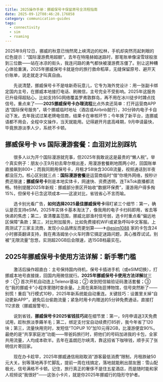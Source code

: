 ```yaml
---
title: 2025操作手册：挪威保号卡保留原号全流程指南
date: 2025-09-12T08:46:28.176858
category: communication-guides
tags:
  - connectivity
  - sim
  - roaming
---
```


2025年9月12日，挪威的秋意已悄然爬上峡湾边的松林，手机却突然亮起刺眼的红色提示：“国际漫游费用超额”。去年在特隆赫姆迷路时，那笔账单像滚雪球般涨到三位数——站在冰凉的街头，我连问路的勇气都快被漫游费冻僵了。别让这种糟心体验重演，2025年挪威保号卡就是你的旅行救命稻草，无缝保留原号、避开天价账单，说走就走才叫真自由。

　　先说清楚，挪威保号卡不是啥新奇玩意儿，它专为海外党设计：用一张副卡绑定国内主号，在挪威本地接打电话、刷微信，主号完全不受影响。2025年这服务已升级得超贴心，比如支持5G网络覆盖罗弗敦群岛，再不用在冰川徒步时蹲点找信号。重点来了——**2025挪威保号卡办理流程**比点外卖还简单：打开运营商APP选“国际保号服务”，填个挪威临时地址（酒店或Airbnb就行），30分钟内电子卡自动下发。去年我试过某老牌电信商，结果卡在审核环节；今年换了新平台，连挪威语都不用会，全程中文操作，当天就能用。记得避开月底高峰期，9月申请最快，毕竟旅游淡季人少，系统不卡顿。

## 挪威保号卡 vs 国际漫游套餐：血泪对比别踩坑

　　很多人以为开个国际漫游就完事，但2025年我敢说这是最贵的“懒人税”。举个真实例子：朋友小王9月初去卑尔根出差，用漫游套餐刷地图两小时，回国账单直接飙到800+；而我同期用保号卡，月租才58块含30GB流量，视频通话到半夜都没压力。核心区别就三点：**国际漫游套餐**是运营商临时“借”你境外网络，按秒计费还限速；**挪威保号卡**则是本地实体卡，网速快、资费透明，连TikTok直播都流畅。特别提醒2025年新规：挪威部分景区开始收“数据环保费”，漫游用户得多掏15%，但保号卡已含这项成本——这波对比，省钱省心不言而喻。

　　选卡别光看广告，**如何选择2025最佳挪威保号卡**得盯紧三个细节：第一，确认是否支持eSIM，2025年实体卡基本淘汰了，像我用的电子卡扫码即用，省去等快递的焦虑；第二，查清覆盖范围，挪威北部渔村信号弱，选卡时重点看“偏远地区保障”条款；第三，对比附加服务，比如免费接机WiFi或紧急呼叫中文客服。上周测试了三家主流商，发现小众品牌反而更划算——✈[@esim1088](https://t.me/s/esim1088) 家的卡包含24小时挪英翻译支持，我在弗洛姆坐小火车时靠它搞定迷路问题，真心推荐试试。别被“无限流量”忽悠，实测超20GB后会限速，选15GB档最实在。

## 2025年挪威保号卡使用方法详解：新手零门槛

　　激活后操作超直白：主号保持国内待机，保号卡插进手机（或eSIM切换），打挪威本地号直接拨，回国内用微信就行。**2025年挪威保号卡使用方法详解**就三步：① 首次开机自动连上Telenor基站；② 收到短信输验证码激活套餐；③ 在“我的挪威卡”小程序里随时查余量。上周在奥斯陆逛博物馆，信号突然断了——别慌！重启飞行模式10秒，2025年新系统能自动重连。关键技巧：设置里关掉“自动更新APP”，避免后台偷跑流量；紧急时用卡内赠送的5分钟免费通话，直接打112求救（挪威报警号）。

　　说到省钱，**挪威保号卡2025省钱技巧**藏在细节里：第一，9月申请送3天免费试用，趁秋旅淡季薅羊毛；第二，绑定支付宝自动续费打85折，我今年省了120块；第三，流量快用完时，发短信“TOPUP 10”加10元得2GB，比漫游便宜90%。最绝的是“共享家庭池”功能——带爸妈旅行时，把他们的号码加进我的卡包，全家共用流量，人均成本砍半。去年在盖朗厄尔峡湾，靠这招省下咖啡钱，顺手买了张明信片寄回家。

　　现在办卡趁早，2025年挪威通信局刚取消“游客最低消费”限制，月租跌破50元大关。别等落地再手忙脚乱，提前一周在线搞定，落地就能刷出朋友圈：雪山配极光，信号满格不卡顿。记住，旅行真正的奢侈不是住五星酒店，而是随时能和家人视频说“我很好”——这张小卡片，就是你2025年挪威行的隐形守护者。